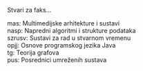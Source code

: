 Stvari za faks... 

mas: Multimedijske arhitekture i sustavi  
nasp: Napredni algoritmi i strukture podataka  
szrusv: Sustavi za rad u stvarnom vremenu  
opjj: Osnove programskog jezika Java  
tg: Teorija grafova  
pus: Posrednici umreženih sustava  
